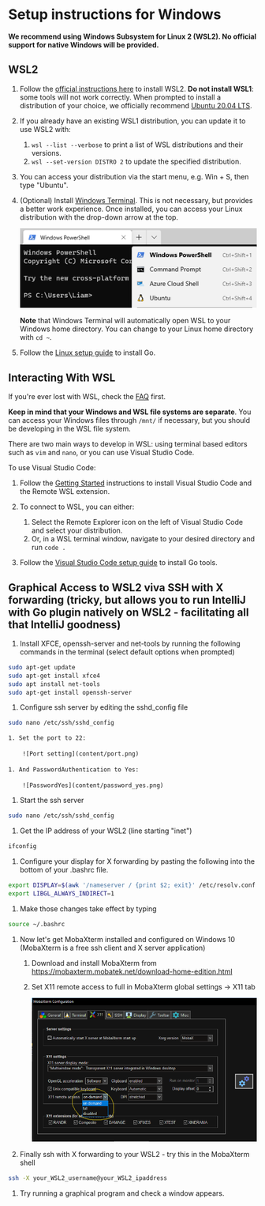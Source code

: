 # Setup instructions for Windows

**We recommend using Windows Subsystem for Linux 2 (WSL2). No official support for native Windows will be provided.**

## WSL2

1. Follow the [official instructions here](https://docs.microsoft.com/en-us/windows/wsl/install-win10) to install WSL2. **Do not install WSL1**: some tools will not work correctly. When prompted to install a distribution of your choice, we officially recommend [Ubuntu 20.04 LTS](https://www.microsoft.com/store/apps/9n6svws3rx71).

1. If you already have an existing WSL1 distribution, you can update it to use WSL2 with:
        
    1. `wsl --list --verbose` to print a list of WSL distributions and their versions.
    1. `wsl --set-version DISTRO 2` to update the specified distribution.

1. You can access your distribution via the start menu, e.g. Win + S, then type "Ubuntu".

1. (Optional) Install [Windows Terminal](https://www.microsoft.com/en-gb/p/windows-terminal/9n0dx20hk701). This is not necessary, but provides a better work experience. Once installed, you can access your Linux distribution with the drop-down arrow at the top.  

    ![Windows Terminal Drop Down](content/windows-terminal.png)

    **Note** that Windows Terminal will automatically open WSL to your Windows home directory. You can change to your Linux home directory with `cd ~`.

1. Follow the [Linux setup guide](./linux.md) to install Go.

## Interacting With WSL

If you're ever lost with WSL, check the [FAQ](https://docs.microsoft.com/en-us/windows/wsl/faq) first.

**Keep in mind that your Windows and WSL file systems are separate**. You can access your Windows files through `/mnt/` if necessary, but you should be developing in the WSL file system.

There are two main ways to develop in WSL: using terminal based editors such as `vim` and `nano`, or you can use Visual Studio Code.  

To use Visual Studio Code:

1. Follow the [Getting Started](https://code.visualstudio.com/docs/remote/wsl#_getting-started) instructions to install Visual Studio Code and the Remote WSL extension. 

1. To connect to WSL, you can either:
    1. Select the Remote Explorer icon on the left of Visual Studio Code and select your distribution.
    1. Or, in a WSL terminal window, navigate to your desired directory and run `code .` 

1. Follow the [Visual Studio Code setup guide](/editors/vscode.md) to install Go tools.

## Graphical Access to WSL2 viva SSH with X forwarding (tricky, but allows you to run IntelliJ with Go plugin natively on WSL2 - facilitating all that IntelliJ goodness)

1. Install XFCE, openssh-server and net-tools by running the following commands in the terminal (select default options when prompted)
```bash
sudo apt-get update 
sudo apt-get install xfce4
sudo apt install net-tools       
sudo apt-get install openssh-server 
```
1. Configure ssh server by editing the sshd_config file
```bash
sudo nano /etc/ssh/sshd_config
```
	1. Set the port to 22:
	
		![Port setting](content/port.png)

	1. And PasswordAuthentication to Yes:
	
		![PasswordYes](content/password_yes.png)

1. Start the ssh server
```bash
sudo nano /etc/ssh/sshd_config
```
1. Get the IP address of your WSL2 (line starting "inet") 
```bash
ifconfig
```

1. Configure your display for X forwarding by pasting the following into the bottom of your .bashrc file. 
```bash
export DISPLAY=$(awk '/nameserver / {print $2; exit}' /etc/resolv.conf 2>/dev/null):0
export LIBGL_ALWAYS_INDIRECT=1
```

1. Make those changes take effect by typing
```bash
source ~/.bashrc
```

1. Now let's get MobaXterm installed and configured on Windows 10 (MobaXterm is a free ssh client and X server application)
	1. Download and install MobaXterm from https://mobaxterm.mobatek.net/download-home-edition.html
	1. Set X11 remote access to full in MobaXterm global settings -> X11 tab
		
		![mobaxterm](content/mobaxterm.png)
		
1. Finally ssh with X forwarding to your WSL2 - try this in the MobaXterm shell
```bash
ssh -X your_WSL2_username@your_WSL2_ipaddress
```

1. Try running a graphical program and check a window appears. 
